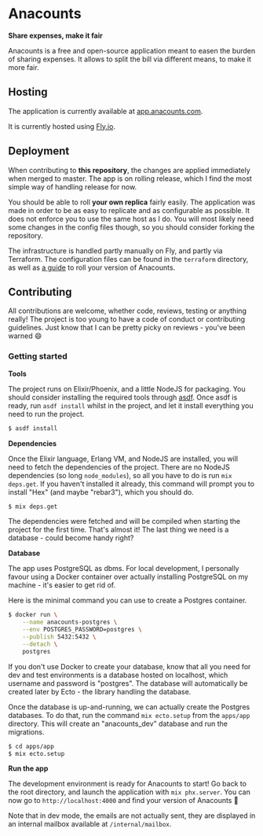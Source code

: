 # Anacounts

<strong>Share expenses, make it fair</strong>

Anacounts is a free and open-source application meant to easen the burden of
sharing expenses. It allows to split the bill via different means, to make it
more fair.

## Hosting

The application is currently available at
[app.anacounts.com](https://app.anacounts.com/).

It is currently hosted using [Fly.io](https://fly.io/).

## Deployment

When contributing to **this repository**, the changes are applied immediately
when merged to master. The app is on rolling release, which I find the most
simple way of handling release for now.

You should be able to roll **your own replica** fairly easily. The application
was made in order to be as easy to replicate and as configurable as possible.
It does not enforce you to use the same host as I do. You will most likely need
some changes in the config files though, so you should consider forking the
repository.

The infrastructure is handled partly manually on Fly, and partly via Terraform.
The configuration files can be found in the `terraform` directory, as well as
[a guide](terraform/DEPLOYMENT.md) to roll your version of Anacounts.

## Contributing

All contributions are welcome, whether code, reviews, testing or anything
really! The project is too young to have a code of conduct or contributing
guidelines. Just know that I can be pretty picky on reviews - you've been
warned 😄

### Getting started

**Tools**

The project runs on Elixir/Phoenix, and a little NodeJS for packaging.
You should consider installing the required tools through
[asdf](https://asdf-vm.com/). Once asdf is ready, run `asdf install` whilst in
the project, and let it install everything you need to run the project.

```sh
$ asdf install
```

**Dependencies**

Once the Elixir language, Erlang VM, and NodeJS are installed, you will need
to fetch the dependencies of the project. There are no NodeJS dependencies (so
long `node_modules`), so all you have to do is run `mix deps.get`. If you
haven't installed it already, this command will prompt you to install "Hex"
(and maybe "rebar3"), which you should do.

```sh
$ mix deps.get
```

The dependencies were fetched and will be compiled when starting the project
for the first time. That's almost it! The last thing we need is a database -
could become handy right?

**Database**

The app uses PostgreSQL as dbms. For local development, I personally favour
using a Docker container over actually installing PostgreSQL on my machine -
it's easier to get rid of.

Here is the minimal command you can use to create a Postgres container.

```sh
$ docker run \
    --name anacounts-postgres \
    --env POSTGRES_PASSWORD=postgres \
    --publish 5432:5432 \
    --detach \
    postgres
```

If you don't use Docker to create your database, know that all you need for dev
and test environments is a database hosted on localhost, which username and
password is "postgres". The database will automatically be created later by
Ecto - the library handling the database.

Once the database is up-and-running, we can actually create the Postgres
databases. To do that, run the command `mix ecto.setup` from the `apps/app`
directory. This will create an "anacounts_dev" database and run the migrations.

```sh
$ cd apps/app
$ mix ecto.setup
```

**Run the app**

The development environment is ready for Anacounts to start! Go back to the
root directory, and launch the application with `mix phx.server`. You can now
go to `http://localhost:4000` and find your version of Anacounts 🥳

Note that in dev mode, the emails are not actually sent, they are displayed in
an internal mailbox available at `/internal/mailbox`.
